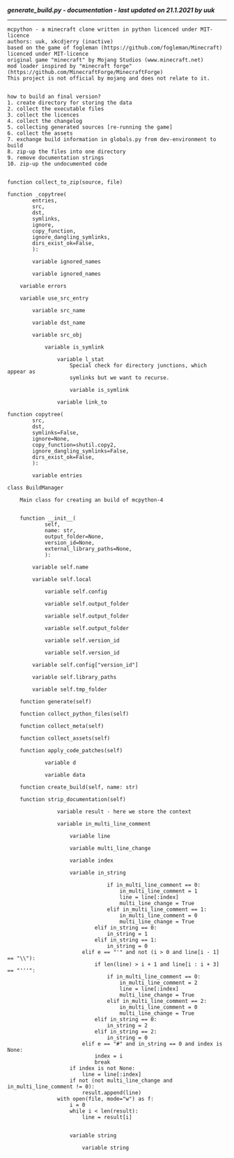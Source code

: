 ***generate_build.py - documentation - last updated on 21.1.2021 by uuk***
___

    mcpython - a minecraft clone written in python licenced under MIT-licence
    authors: uuk, xkcdjerry (inactive)
    based on the game of fogleman (https://github.com/fogleman/Minecraft) licenced under MIT-licence
    original game "minecraft" by Mojang Studios (www.minecraft.net)
    mod loader inspired by "minecraft forge" (https://github.com/MinecraftForge/MinecraftForge)
    This project is not official by mojang and does not relate to it.


    how to build an final version?
    1. create directory for storing the data
    2. collect the executable files
    3. collect the licences
    4. collect the changelog
    5. collecting generated sources [re-running the game]
    6. collect the assets
    7. exchange build information in globals.py from dev-environment to build
    8. zip-up the files into one directory
    9. remove documentation strings
    10. zip-up the undocumented code


    function collect_to_zip(source, file)

    function _copytree(
            entries,
            src,
            dst,
            symlinks,
            ignore,
            copy_function,
            ignore_dangling_symlinks,
            dirs_exist_ok=False,
            ):

            variable ignored_names

            variable ignored_names

        variable errors

        variable use_src_entry

            variable src_name

            variable dst_name

            variable src_obj

                variable is_symlink

                    variable l_stat
                        Special check for directory junctions, which appear as
                        symlinks but we want to recurse.

                        variable is_symlink

                    variable link_to

    function copytree(
            src,
            dst,
            symlinks=False,
            ignore=None,
            copy_function=shutil.copy2,
            ignore_dangling_symlinks=False,
            dirs_exist_ok=False,
            ):

            variable entries

    class BuildManager
        
        Main class for creating an build of mcpython-4


        function __init__(
                self,
                name: str,
                output_folder=None,
                version_id=None,
                external_library_paths=None,
                ):

            variable self.name

            variable self.local

                variable self.config

                variable self.output_folder

                variable self.output_folder

                variable self.output_folder

                variable self.version_id

                variable self.version_id

            variable self.config["version_id"]

            variable self.library_paths

            variable self.tmp_folder

        function generate(self)

        function collect_python_files(self)

        function collect_meta(self)

        function collect_assets(self)

        function apply_code_patches(self)

                variable d

                variable data

        function create_build(self, name: str)

        function strip_documentation(self)

                    variable result - here we store the context

                    variable in_multi_line_comment

                        variable line

                        variable multi_line_change

                        variable index

                        variable in_string
                            
                                    if in_multi_line_comment == 0:
                                        in_multi_line_comment = 1
                                        line = line[:index]
                                        multi_line_change = True
                                    elif in_multi_line_comment == 1:
                                        in_multi_line_comment = 0
                                        multi_line_change = True
                                elif in_string == 0:
                                    in_string = 1
                                elif in_string == 1:
                                    in_string = 0
                            elif e == "'" and not (i > 0 and line[i - 1] == "\\"):
                                if len(line) > i + 1 and line[i : i + 3] == "'''":
                                    if in_multi_line_comment == 0:
                                        in_multi_line_comment = 2
                                        line = line[:index]
                                        multi_line_change = True
                                    elif in_multi_line_comment == 2:
                                        in_multi_line_comment = 0
                                        multi_line_change = True
                                elif in_string == 0:
                                    in_string = 2
                                elif in_string == 2:
                                    in_string = 0
                            elif e == "#" and in_string == 0 and index is None:
                                index = i
                                break
                        if index is not None:
                            line = line[:index]
                        if not (not multi_line_change and in_multi_line_comment != 0):
                            result.append(line)
                    with open(file, mode="w") as f:
                        i = 0
                        while i < len(result):
                            line = result[i]


                        variable string

                            variable string